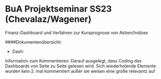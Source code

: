 # BuA Projektseminar SS23 (Chevalaz/Wagener)
Finanz-Dashboard und Verfahren zur Kursprognose von Aktien/Indizes

####Dokumentenübersicht:

* Dash: 

Information zum Kommentieren: Darauf ausgelegt, dass Coding des Dashboards von Seite zu Seite gelesen wird. Sich wiederholende Elemente wurden kein 2. mal kommentiert außer sie weisen eine große relevantz auf
